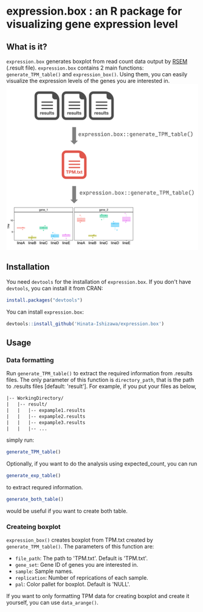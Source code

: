 # expression.box : an R package for visualizing gene expression level

## What is it?
`expression.box` generates boxplot from read count data output by [RSEM](https://github.com/deweylab/RSEM) (.result file).
`expression.box` contains 2 main functions: `generate_TPM_table()` and `expression_box()`.
Using them, you can easily visualize the expression levels of the genes you are interested in.
<img src="image/overall.png" alt="what this package can do" width=700>

## Installation
You need `devtools` for the installation of `expression.box`.
If you don't have `devtools`, you can install it from CRAN:

```R
install.packages("devtools")
```

You can install `expression.box`:

```R
devtools::install_github('Hinata-Ishizawa/expression.box')
```

## Usage
### Data formatting
Run `generate_TPM_table()` to extract the required information from .results files. The only parameter of this function is `directory_path`, that is the path to .results files [default: 'result'].
For example, if you put your files as below,

```
|-- WorkingDirectory/
|   |-- result/
|   |   |-- expample1.results
|   |   |-- expample2.results
|   |   |-- expample3.results
|   |   |-- ...
```

simply run:

```R
generate_TPM_table()
```

Optionally, if you want to do the analysis using expected_count, you can run

```R
generate_exp_table()
```

to extract requred information. 

```R
generate_both_table()
```
would be useful if you want to create both table.

### Createing boxplot
`expression_box()` creates boxplot from TPM.txt created by `generate_TPM_table()`. The parameters of this function are:
- `file_path`: The path to 'TPM.txt'. Default is 'TPM.txt'.
- `gene_set`: Gene ID of genes you are interested in.
- `sample`: Sample names.
- `replication`: Number of reprications of each sample.
- `pal`: Color pallet for boxplot. Default is 'NULL'.

If you want to only formatting TPM data for creating boxplot and create it yourself, you can use `data_arange()`.
